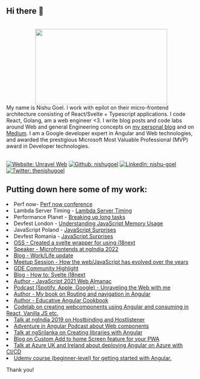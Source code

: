 ## Hi there 👋

 <div align="center">
	<br>
	<a href="https://unravelweb.dev/" target="_blank">
		<img src="https://svgshare.com/i/N3q.svg" width="350" height="200">
	</a>
	<br>
</div>

<div>My name is Nishu Goel.
I work with epilot on their micro-frontend architecture consisting of React/Svelte + Typescript applications. I code React, Golang, am a web engineer <3. I write blog posts and code labs around Web and general Engineering concepts on <a href="https://unravelweb.dev/" target="_blank">my personal blog</a> and on <a href="https://nishugoel.medium.com/" target="_blank">Medium</a>. I am a Google developer expert in Angular and Web technologies, and awarded the prestigious Microsoft Most Valuable Professional (MVP) award in Developer technologies.
</div> 
<br>

<!-- Social Media Banners -->

<a href="https://unravelweb.dev/">![Website: Unravel Web](https://img.shields.io/badge/website-000000?style=plastic&logo=aboutme&logoColor=white)</a>
<a href="https://github.com/nishugoel" target="_blank"> ![Github: nishugoel](https://img.shields.io/badge/GitHub-100000?style=plastic&logo=github)</a>
<a href="https://www.linkedin.com/in/nishu-goel">![LinkedIn: nishu-goel](https://img.shields.io/badge/-LinkedIn-0e76a8?style=plastic&logo=linkedIn)</a>
<a href="https://twitter.com/thenishugoel">![Twitter: thenishugoel](https://img.shields.io/twitter/follow/thenishugoel?logo=twitter&style=plastic)</a>



## Putting down here some of my work:
<li>Perf now- <a href="https://youtu.be/2djPW7us9VI?si=p-KksXTXDI49o03B" target="_blank">Perf now conference</a><br/></li>
<li>Lambda Server Timing - <a href="https://unravelweb.dev/2024/01/07/how-using-server-timing-api-helped-bring-70-perf-improvement/" target="_blank">Lambda Server Timing</a><br/></li>


<li>Performance Planet - <a href="https://calendar.perfplanet.com/2022/breaking-up-long-tasks/" target="_blank">Breaking up long tasks</a><br/></li>
<li>Devfest London - <a href="https://docs.google.com/presentation/d/1CVNdNywodV5VAm0N1MYKWI3WMR709Rvy/edit?usp=sharing&ouid=110120705238669915810&rtpof=true&sd=true" target="_blank">Understanding JavaScript Memory Usage</a><br/></li>
<li>JavaScript Poland - <a href="https://jspoland.pl/speaker/nishu-goel" target="_blank">JavaScript Surprises</a><br/></li>
<li>Devfest Romania - <a href="https://youtu.be/_DY4sTCugkU" target="_blank">JavaScript Surprises</a><br/></li>
<li><a href="https://github.com/NishuGoel/svelte-i18next" target="_blank">OSS - Created a svelte wrapper for using i18next</a><br/></li>
<li><a href="https://www.ng-ind.com/#speakers" target="_blank">Speaker - Microfrontends at ngIndia 2022</a><br/></li>
<li><a href="https://medium.com/epilot/dabbling-with-epilot-dev-4165a58b13f1" target="_blank">Blog - Work/Life update</a><br/></li>
<li><a href="https://meetup.com/microsoft-reactor-bengaluru/events/285817329/" target="_blank">Meetup Session - How the web/JavaScript has evolved over the years</a><br/></li>
<li><a href="https://web.dev/gde-focus-nishu-goel/" target="_blank">GDE Community Highlight</a><br/></li>
<li><a href="https://dev.to/nishugoel/svelte-i18next-1108" target="_blank">Blog - How to: Svelte i18next</a><br/></li>
<li><a href="https://almanac.httparchive.org/en/2021/javascript" target="_blank">Author - JavaScript 2021 Web Almanac</a><br/></li>
<li><a href="https://open.spotify.com/episode/2C4KYDkRroA6Uc2QevdhLt" target="_blank">Podcast (Spotify, Apple, Google) - Unraveling the Web with me</a><br/></li>
<li><a href="http://amzn.to/2I39w2K" target="_blank">Author - My book on Routing and navigation in Angular</a><br/></li>
<li><a href="https://www.educative.io/courses/a-hands-on-guide-to-angular" target="_blank">Author - Educative Angular Cookbook</a><br/></li>
<li><a href="https://bit.ly/msdevcon-web" target="_blank">Codelab on creating webcomponents using Angular and consuming in React, Vanilla JS etc.</a><br/></li>
<li><a href="https://youtu.be/nRrbYGXE8xQ" target="_blank">Talk at ngIndia 2019 on Hostbinding and Hostlistener</a><br/></li>
<li><a href="http://ow.ly/jTKp50A4luh" target="_blank">Adventure in Angular Podcast about Web components</a><br/></li>
<li><a href="https://youtu.be/GG0idbhZUFU" target="_blank">Talk at ngSrilanka on Creating libraries with Angular</div><br/></li>
<li><a href="https://medium.com/@nishu0505/custom-a2hs-for-your-pwa-114d77d97fb0" target="_blank">Blog on Custom Add to home Screen feature for your PWA</a><br/></li>
<li><a href="https://bit.ly/2S1khY2" target="_blank">Talk at Azure UK and Ireland about deploying Angular on Azure with CI/CD</a><br/></li>
<li><a href="https://www.udemy.com/course/angular-for-beginners-l/" target="_blank">Udemy course (beginner-level) for getting started with Angular.</a><br/></li>


Thank you!
